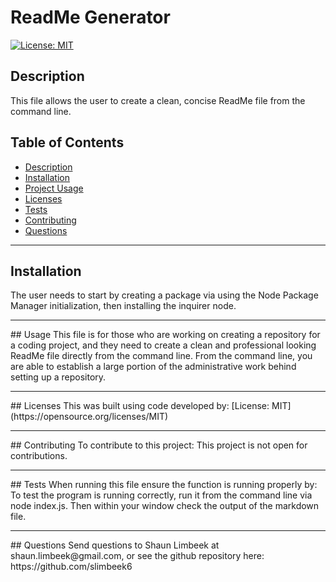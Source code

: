 # ReadMe Generator

 [![License: MIT](https://img.shields.io/badge/License-MIT-yellow.svg)](https://opensource.org/licenses/MIT)
## Description
 This file allows the user to create a clean, concise ReadMe file from the command line.
 ## Table of Contents
 <!--ts--> 
* [Description](#description) 
 * [Installation](#installation) 
 * [Project Usage](#usage) 
 * [Licenses](#licenses) 
 * [Tests](#tests) 
 * [Contributing](#Contributing) 
 * [Questions](#questions)
 <!--te--> <hr>
## Installation 
 The user needs to start by creating a package via using the Node Package Manager initialization, then installing the inquirer node.
 <hr>## Usage 
 This file is for those who are working on creating a repository for a coding project, and they need to create a clean and professional looking ReadMe file directly from the command line. From the command line, you are able to establish a large portion of the administrative work behind setting up a repository.
 <hr>## Licenses 
 This was built using code developed by: [License: MIT](https://opensource.org/licenses/MIT)
 <hr>## Contributing 
 To contribute to this project: This project is not open for contributions.
 <hr>## Tests 
 When running this file ensure the function is running properly by: To test the program is running correctly, run it from the command line via node index.js. Then within your window check the output of the markdown file.
 <hr>## Questions 
 Send questions to Shaun Limbeek at shaun.limbeek@gmail.com, or see the github repository here: https://github.com/slimbeek6